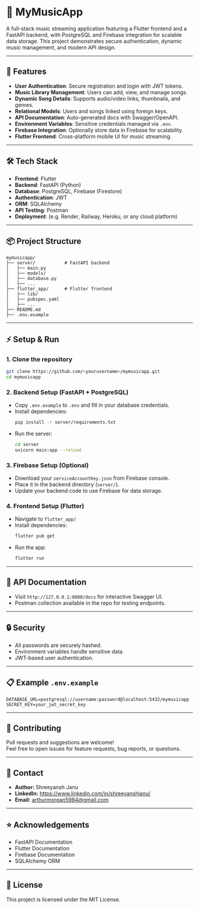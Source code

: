 # 🎵 MyMusicApp

A full-stack music streaming application featuring a Flutter frontend and a FastAPI backend, with PostgreSQL and Firebase integration for scalable data storage. This project demonstrates secure authentication, dynamic music management, and modern API design.

---

## 🚀 Features

- **User Authentication**: Secure registration and login with JWT tokens.
- **Music Library Management**: Users can add, view, and manage songs.
- **Dynamic Song Details**: Supports audio/video links, thumbnails, and genres.
- **Relational Models**: Users and songs linked using foreign keys.
- **API Documentation**: Auto-generated docs with Swagger/OpenAPI.
- **Environment Variables**: Sensitive credentials managed via `.env`.
- **Firebase Integration**: Optionally store data in Firebase for scalability.
- **Flutter Frontend**: Cross-platform mobile UI for music streaming.

---

## 🛠️ Tech Stack

- **Frontend**: Flutter
- **Backend**: FastAPI (Python)
- **Database**: PostgreSQL, Firebase (Firestore)
- **Authentication**: JWT
- **ORM**: SQLAlchemy
- **API Testing**: Postman
- **Deployment**: (e.g. Render, Railway, Heroku, or any cloud platform)

---

## 📦 Project Structure

```
mymusicapp/
├── server/           # FastAPI backend
│   ├── main.py
│   ├── models/
│   ├── database.py
│   ├── ...
├── flutter_app/      # Flutter frontend
│   ├── lib/
│   ├── pubspec.yaml
│   ├── ...
├── README.md
├── .env.example
```

---

## ⚡ Setup & Run

### 1. Clone the repository

```bash
git clone https://github.com/<yourusername>/mymusicapp.git
cd mymusicapp
```

### 2. Backend Setup (FastAPI + PostgreSQL)

- Copy `.env.example` to `.env` and fill in your database credentials.
- Install dependencies:
  ```bash
  pip install -r server/requirements.txt
  ```
- Run the server:
  ```bash
  cd server
  uvicorn main:app --reload
  ```

### 3. Firebase Setup (Optional)

- Download your `serviceAccountKey.json` from Firebase console.
- Place it in the backend directory (`server/`).
- Update your backend code to use Firebase for data storage.

### 4. Frontend Setup (Flutter)

- Navigate to `flutter_app/`
- Install dependencies:
  ```bash
  flutter pub get
  ```
- Run the app:
  ```bash
  flutter run
  ```

---

## 📝 API Documentation

- Visit `http://127.0.0.1:8000/docs` for interactive Swagger UI.
- Postman collection available in the repo for testing endpoints.

---

## 🔒 Security

- All passwords are securely hashed.
- Environment variables handle sensitive data.
- JWT-based user authentication.

---

## 📋 Example `.env.example`

```env
DATABASE_URL=postgresql://username:password@localhost:5432/mymusicapp
SECRET_KEY=your_jwt_secret_key
```

---

## 🤝 Contributing

Pull requests and suggestions are welcome!  
Feel free to open issues for feature requests, bug reports, or questions.

---

## 📧 Contact

- **Author:** Shreeyansh Janu
- **LinkedIn:** https://www.linkedin.com/in/shreeyanshjanu/
- **Email:** arthurmorgan5984@gmail.com

---

## ⭐ Acknowledgements

- FastAPI Documentation
- Flutter Documentation
- Firebase Documentation
- SQLAlchemy ORM

---

## 📜 License

This project is licensed under the MIT License.
